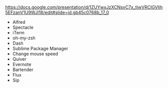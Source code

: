 https://docs.google.com/presentation/d/1ZUYwxJzXCNsvC7x_tiwVRCIGVljh5EFzanV1U9WJl18/edit#slide=id.gb45c0768b_17_0

- Alfred
- Spectacle 
- iTerm
- oh-my-zsh
- Dash
- Sublime Package Manager
- Change mouse speed 
- Quiver
- Evernote
- Bartender
- Flux
- Sip